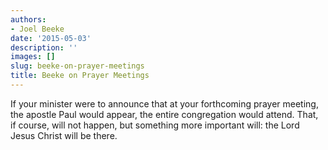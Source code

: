 ```yaml
---
authors:
- Joel Beeke
date: '2015-05-03'
description: ''
images: []
slug: beeke-on-prayer-meetings
title: Beeke on Prayer Meetings
---
```


If your minister were to announce that at your forthcoming prayer meeting, the apostle Paul would appear, the entire congregation would attend. That, if course, will not happen, but something more important will: the Lord Jesus Christ will be there.